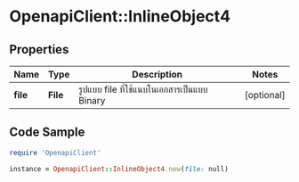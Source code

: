 # OpenapiClient::InlineObject4

## Properties

Name | Type | Description | Notes
------------ | ------------- | ------------- | -------------
**file** | **File** | รูปแบบ file ที่ใช้แนบในเอกสารเป็นแบบ Binary | [optional] 

## Code Sample

```ruby
require 'OpenapiClient'

instance = OpenapiClient::InlineObject4.new(file: null)
```


